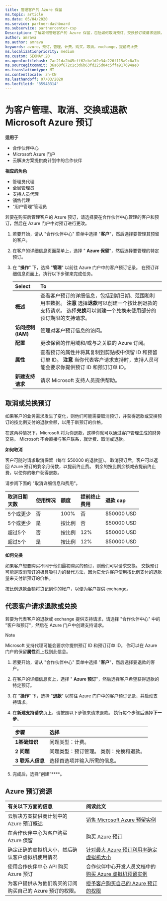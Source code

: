 ```yaml
---
title: 管理客户的 Azure 保留
ms.topic: article
ms.date: 05/04/2020
ms.service: partner-dashboard
ms.subservice: partnercenter-csp
Description: 了解如何管理客户的 Azure 保留，包括如何取消预订、交换预订或请求退款。
author: amrava
ms.author: amrava
keywords: azure，预订，管理，计费，购买，取消，exchange，提前终止费
ms.localizationpriority: medium
ms.custom: SEOMAY.20
ms.openlocfilehash: 7ac21da2b45cff62cbe1d2e34c226f115a9c8a7b
ms.sourcegitcommit: 36a60f672c1c3d6b63fd225d04c5ffa917694ae0
ms.translationtype: MT
ms.contentlocale: zh-CN
ms.lasthandoff: 07/03/2020
ms.locfileid: "85948314"
---
```

# <a name="manage-cancel-exchange-or-refund-microsoft-azure-reservations-for-customers"></a>为客户管理、取消、交换或退款 Microsoft Azure 预订

**适用于**

- 合作伙伴中心
- Microsoft Azure 门户 
- 云解决方案提供商计划中的合作伙伴

**相应的角色**

- 管理员代理
- 全局管理员
- 支持人员代理
- 销售代理
- “用户管理”管理员

若要在购买后管理客户的 Azure 预订，请选择要在合作伙伴中心管理的客户和预订，然后在 Azure 门户中对预订进行更改。

1. 若要开始，请从 "合作伙伴中心" 菜单中选择 "**客户**"，然后选择要管理其预留的客户。 

2. 在客户的详细信息页面菜单上，选择 " **Azure 保留**"，然后选择要管理的特定预订。  

3. 在 "**操作**" 下，选择 "**管理**" 以前往 Azure 门户中的客户预订记录。 在预订详细信息页面上，执行以下步骤来完成任务。  

    | **Select**   | **To**    |
    |:-----------------------------|:-----------------|
    | **概述**   | 查看客户预订的详细信息，包括到期日期、范围和利用率数据。 **注意** 选择**退款**可以创建一个按比例退款的支持请求。 选择**兑换**可以创建一个兑换未使用部分的预订期限的支持请求。  
    | **访问控制 (IAM)**   | 管理对客户预订信息的访问。|
    | **配置**   | 更改保留的作用域和/或与之关联的 Azure 订阅。    |
    | **属性**   | 查看预订的属性并将其复制到剪贴板中保留 ID 和预留订单 ID。 **注意** 当你代表客户请求支持时，支持人员可能会要求你提供预订 ID 和预订订单 ID。    |
    | **新建支持请求**    | 请求 Microsoft 支持人员提供帮助。   |
 
## <a name="cancel-or-exchange-a-reservation"></a>取消或兑换预订 

如果客户的业务需求发生了变化，则他们可能需要取消预订，并获得退款或交换预订的按比例支付的退款金额，以用于新预订的价格。

在这两种情况下，Microsoft 将为你退款，这样你就可以通过客户管理生成的财务交易。 Microsoft 不会直接与客户联系，就计费、取消或退款。


**如何取消**

客户可随时请求取消保留（每年 $50000 的退款量）。 取消预订后，客户可以返回 Azure 预订的剩余月份数，以提前终止费。 剩余的按比例余额减去提前终止费，以使你的帐户获得退款。 

请参阅下面的 "取消详细信息和费用"。


|**取消日期**<br> 天数   |**使用情况**    |**额度**  |**提前终止**<br> 费用    |**退款 cap** | 
|:----------------------------------|:------------|:-----------|:--------------------------------|:--------------|
|5个或更少                         | 否          | 100%       | 否                              | $50000 USD   |
|5个或更少                         | 是         | 按比例  | 否                              | $50000 USD   |
|超过5个                        | 否          | 按比例  | 12%                             | $50000 USD   |
|超过5个                        | 是         | 按比例  | 12%                             | $50000 USD   |


**如何兑换** 

如果客户想要购买不同于他们最初购买的预订，则他们可以请求交换。 交换预订可能是取消预订的极具吸引力的替代方法，因为它允许客户使用按比例支付的退款量来支付新预订的价格。 

按比例退款金额将贷记到你的帐户，以便为客户提供 exchange。


## <a name="request-a-refund-or-exchange-on-behalf-of-a-customer"></a>代表客户请求退款或兑换 

若要为代表客户的退款或 exchange 提供支持请求，请选择 "合作伙伴中心" 中的 "客户和预订"，然后在 Azure 门户中创建支持请求。 

>[!NOTE]
>Microsoft 支持代理可能会要求你提供预订 ID 和预订订单 ID。 你可以在 Azure 门户的保留**属性**页上找到此信息。 

1. 若要开始，请从 "合作伙伴中心" 菜单中选择 "**客户**"，然后选择要退款的客户。 

2. 在客户的详细信息页上，选择 " **Azure 预订**"，然后选择客户希望获得退款的特定预订。  

3. 在 "**操作**" 下，选择 "**退款**" 以前往 Azure 门户中的客户预订记录，并启动支持请求。  

4. 在**新建支持请求**页上，请按照以下步骤来请求退款。 执行每个步骤后选择**下一步**。 

    |**步骤**                    |**选择**    |
    |:---------------------------|:-----------------|
    |**1基础知识**                |问题类型：计费。  |
    |**2 问题**               |问题类型：预订管理。 类别：兑换和退款。 |
    |**3 联系人信息**   |选择首选项并输入所需的信息。 

5.  完成后，选择“创建”****。

## <a name="azure-reservations-resources"></a>Azure 预订资源
|**有关以下方面的信息**   |**阅读此文**    |
|:-----------------------------|:-----------------|
|云解决方案提供商计划中的 Azure 预订概述  | [销售 Microsoft Azure 预留实例](azure-reservations.md) |
|在合作伙伴中心为客户购买 Azure 保留   | [购买 Azure 预订](azure-reservations-buying.md) |
|确定正确的虚拟机大小，然后确认客户虚拟机使用情况   | [针对最大 Azure 预订利用率确定虚拟机大小](azure-usage.md)   |
|使用合作伙伴中心 API 购买 Azure 预订 | 合作伙伴中心开发人员文档中的[购买 Azure 虚拟机预留实例](https://docs.microsoft.com/partner-center/develop/purchase-azure-reservations)   |
|为客户提供从为他们购买的订阅购买自己的 Azure 预订的权限。 | [授予客户购买自己的 Azure 预订的权限](give-customers-permission.md)   |

